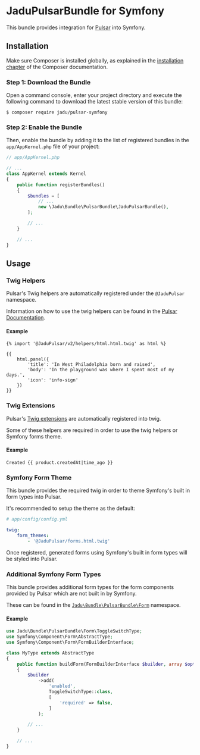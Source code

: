 # JaduPulsarBundle for Symfony

This bundle provides integration for [Pulsar](https://github.com/jadu/pulsar) into Symfony.

Installation
------------

Make sure Composer is installed globally, as explained in the
[installation chapter](https://getcomposer.org/doc/00-intro.md)
of the Composer documentation.

### Step 1: Download the Bundle


Open a command console, enter your project directory and execute the
following command to download the latest stable version of this bundle:

```console
$ composer require jadu/pulsar-symfony
```

### Step 2: Enable the Bundle

Then, enable the bundle by adding it to the list of registered bundles
in the `app/AppKernel.php` file of your project:

```php
// app/AppKernel.php

// ...
class AppKernel extends Kernel
{
    public function registerBundles()
    {
        $bundles = [
            // ...
            new \Jadu\Bundle\PulsarBundle\JaduPulsarBundle(),
        ];

        // ...
    }

    // ...
}
```

Usage
-----

### Twig Helpers

Pulsar's Twig helpers are automatically registered under the `@JaduPulsar` namespace.

Information on how to use the twig helpers can be found in the [Pulsar Documentation](https://pulsar.docs.jadu.net/).

#### Example

```twig
{% import '@JaduPulsar/v2/helpers/html.html.twig' as html %}

{{
    html.panel({
        'title': 'In West Philadelphia born and raised',
        'body': 'In the playground was where I spent most of my days.',
        'icon': 'info-sign'
    })
}}
```

### Twig Extensions

Pulsar's [Twig extensions](https://github.com/jadu/pulsar/tree/develop/src/Jadu/Pulsar/Twig/Extension) are automatically registered into twig.

Some of these helpers are required in order to use the twig helpers or Symfony forms theme.

#### Example

```twig
Created {{ product.createdAt|time_ago }}
```

### Symfony Form Theme

This bundle provides the required twig in order to theme Symfony's built in form types into Pulsar.

It's recommended to setup the theme as the default:

```yaml
# app/config/config.yml

twig:
    form_themes:
        - '@JaduPulsar/forms.html.twig'
```

Once registered, generated forms using Symfony's built in form types will be styled into Pulsar.

### Additional Symfony Form Types

This bundle provides additional form types for the form components provided by Pulsar which are not built in by Symfony.

These can be found in the [`Jadu\Bundle\PulsarBundle\Form`](https://github.com/jadu/pulsar-symfony/tree/master/src/Form) namespace.

#### Example

```php
use Jadu\Bundle\PulsarBundle\Form\ToggleSwitchType;
use Symfony\Component\Form\AbstractType;
use Symfony\Component\Form\FormBuilderInterface;

class MyType extends AbstractType
{
    public function buildForm(FormBuilderInterface $builder, array $options)
    {
        $builder
            ->add(
                'enabled',
                ToggleSwitchType::class,
                [
                    'required' => false,
                ]
            );

        // ...
    }

    // ...
}
```
